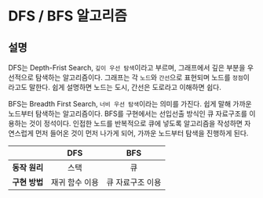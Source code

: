 # DFS / BFS 알고리즘

## 설명
DFS는 Depth-Frist Search, `깊이 우선 탐색`이라고 부르며, 그래프에서 깊은 부분을 우선적으로 탐색하는 알고리즘이다.
그래프는 각 `노드`와 `간선`으로 표현되며 노드를 `정점`이라고도 말한다. 쉽게 설명하면 노드는 도시, 간선은 도로라고 이해하면 쉽다.

BFS는 Breadth First Search, `너비 우선 탐색`이라는 의미를 가진다. 쉽게 말해 가까운 노드부터 탐색하는 알고리즘이다.
BFS를 구현에서는 선입선출 방식인 큐 자료구조를 이용하는 것이 정석이다. 인접한 노드를 반복적으로 큐에 넣도록 알고리즘을 작성하면
자연스럽게 먼저 들어온 것이 먼저 나가게 되어, 가까운 노드부터 탐색을 진행하게 된다.


|       |    **DFS**    |    **BFS**    |
|-------|:---------:|:---------:|
| **동작 원리** |    스택     |     큐     |
| **구현 방법** | 재귀 함수 이용  | 큐 자료구조 이용 |